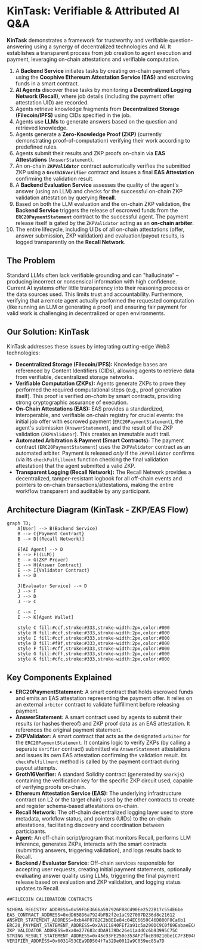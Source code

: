 # KinTask: Verifiable & Attributed AI Q&A

**KinTask** demonstrates a framework for trustworthy and verifiable question-answering using a synergy of decentralized technologies and AI. It establishes a transparent process from job creation to agent execution and payment, leveraging on-chain attestations and verifiable computation.

1.  A **Backend Service** initiates tasks by creating on-chain payment offers using the **Coophive Ethereum Attestation Service (EAS)** and escrowing funds in a smart contract.
2.  **AI Agents** discover these tasks by monitoring a **Decentralized Logging Network (Recall)**, where job details (including the payment offer attestation UID) are recorded.
3.  Agents retrieve knowledge fragments from **Decentralized Storage (Filecoin/IPFS)** using CIDs specified in the job.
4.  Agents use **LLMs** to generate answers based on the question and retrieved knowledge.
5.  Agents generate a **Zero-Knowledge Proof (ZKP)** (currently demonstrating proof-of-computation) verifying their work according to predefined rules.
6.  Agents submit their results and ZKP proofs on-chain via **EAS Attestations** (`AnswerStatement`).
7.  An on-chain **`ZKPValidator`** contract automatically verifies the submitted ZKP using a **`Groth16Verifier`** contract and issues a final **EAS Attestation** confirming the validation result.
8.  A **Backend Evaluation Service** assesses the quality of the agent's answer (using an LLM) and checks for the successful on-chain ZKP validation attestation by querying **Recall**.
9.  Based on both the LLM evaluation and the on-chain ZKP validation, the **Backend Service** triggers the release of escrowed funds from the **`ERC20PaymentStatement`** contract to the successful agent. The payment release itself is gated by the `ZKPValidator` acting as an **on-chain arbiter**.
10. The entire lifecycle, including UIDs of all on-chain attestations (offer, answer submission, ZKP validation) and evaluation/payout results, is logged transparently on the **Recall Network**.

## The Problem

Standard LLMs often lack verifiable grounding and can "hallucinate" – producing incorrect or nonsensical information with high confidence. Current AI systems offer little transparency into their reasoning process or the data sources used. This limits trust and accountability. Furthermore, verifying that a remote agent actually performed the requested computation (like running an LLM or generating a proof) and ensuring fair payment for valid work is challenging in decentralized or open environments.

## Our Solution: KinTask

KinTask addresses these issues by integrating cutting-edge Web3 technologies:

*   **Decentralized Storage (Filecoin/IPFS):** Knowledge bases are referenced by Content Identifiers (CIDs), allowing agents to retrieve data from verifiable, decentralized storage networks.
*   **Verifiable Computation (ZKPs):** Agents generate ZKPs to prove they performed the required computational steps (e.g., proof generation itself). This proof is verified *on-chain* by smart contracts, providing strong cryptographic assurance of execution.
*   **On-Chain Attestations (EAS):** EAS provides a standardized, interoperable, and verifiable on-chain registry for crucial events: the initial job offer with escrowed payment (`ERC20PaymentStatement`), the agent's submission (`AnswerStatement`), and the result of the ZKP validation (`ZKPValidator`). This creates an immutable audit trail.
*   **Automated Arbitration & Payment (Smart Contracts):** The payment contract (`ERC20PaymentStatement`) uses the `ZKPValidator` contract as an automated arbiter. Payment is released *only* if the `ZKPValidator` confirms (via its `checkFulfillment` function checking the final validation attestation) that the agent submitted a valid ZKP.
*   **Transparent Logging (Recall Network):** The Recall Network provides a decentralized, tamper-resistant logbook for all off-chain events and pointers to on-chain transactions/attestations, making the entire workflow transparent and auditable by any participant.

## Architecture Diagram (KinTask - ZKP/EAS Flow)

```mermaid
graph TD;
    A[User] --> B(Backend Service)
    B --> C{Payment Contract}
    B --> D[(Recall Network)]
    
    E[AI Agent] --> D
    E --> F((LLM))
    E --> G(ZKP Prover)
    E --> H{Answer Contract}
    E --> I{Validator Contract}
    E --> D
    
    J(Evaluator Service) --> D
    J --> F
    J --> D
    J --> C
    
    C --> I
    I --> K[Agent Wallet]
    
    style C fill:#ccf,stroke:#333,stroke-width:2px,color:#000
    style H fill:#ccf,stroke:#333,stroke-width:2px,color:#000
    style I fill:#ccf,stroke:#333,stroke-width:2px,color:#000
    style D fill:#f9f,stroke:#333,stroke-width:2px,color:#000
    style F fill:#cff,stroke:#333,stroke-width:2px,color:#000
    style G fill:#cff,stroke:#333,stroke-width:2px,color:#000
    style K fill:#cfc,stroke:#333,stroke-width:2px,color:#000
```


## Key Components Explained

*   **ERC20PaymentStatement:** A smart contract that holds escrowed funds and emits an EAS attestation representing the payment offer. It relies on an external `arbiter` contract to validate fulfillment before releasing payment.
*   **AnswerStatement:** A smart contract used by agents to submit their results (or hashes thereof) and ZKP proof data as an EAS attestation. It references the original payment statement.
*   **ZKPValidator:** A smart contract that acts as the designated `arbiter` for the `ERC20PaymentStatement`. It contains logic to verify ZKPs (by calling a separate `Verifier` contract) submitted via `AnswerStatement` attestations and issues its own EAS attestation confirming the validation result. Its `checkFulfillment` method is called by the payment contract during payout attempts.
*   **Groth16Verifier:** A standard Solidity contract (generated by `snarkjs`) containing the verification key for the specific ZKP circuit used, capable of verifying proofs on-chain.
*   **Ethereum Attestation Service (EAS):** The underlying infrastructure contract (on L2 or the target chain) used by the other contracts to create and register schema-based attestations on-chain.
*   **Recall Network:** The off-chain decentralized logging layer used to store metadata, workflow status, and pointers (UIDs) to the on-chain attestations, facilitating discovery and coordination between participants.
*   **Agent:** An off-chain script/program that monitors Recall, performs LLM inference, generates ZKPs, interacts with the smart contracts (submitting answers, triggering validation), and logs results back to Recall.
*   **Backend / Evaluator Service:** Off-chain services responsible for accepting user requests, creating initial payment statements, optionally evaluating answer quality using LLMs, triggering the final payment release based on evaluation and ZKP validation, and logging status updates to Recall.
```
##FILECOIN CALIBRATION CONTRACTS

SCHEMA_REGISTRY_ADDRESS=0x59FbE3666a597926FB8Cd90Ee2522B17c55dE6be
EAS_CONTRACT_ADDRESS=0xdD658D6a7924bFB2f2e1aC927007D236d8c21612
ANSWER_STATEMENT_ADDRESS=0xbA4F0782C2bBEEe84c04EC6659C46D800F8Ca6b1
ERC20_PAYMENT_STATEMENT_ADDRESS=0x2A1C1840FEf2a91c5a290DC9C0f69EabaeECAb67
ZKP_VALIDATOR_ADDRESS=0xa0e277683c4DA9139Dc26e11a4dCc6b93995C75C
STRING_RESULT_STATEMENT_ADDRESS=0x43c93FE250e353AF2fbcB90210be1C7F3E046de8
VERIFIER_ADDRESS=0x6031453CEa9DD504f7a32De0012a9C059ec85a7D

